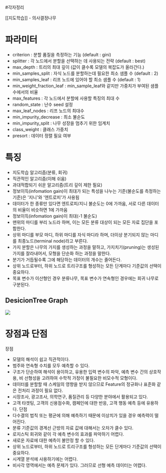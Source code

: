 #각자정리


[[지도학습]] - 의사결정나무

# 파라미터
- criterion : 분할 품질을 측정하는 기능 (default : gini)
- splitter : 각 노드에서 분할을 선택하는 데 사용되는 전략 (default : best)
- max_depth : 트리의 최대 깊이 (값이 클수록 모델의 복잡도가 올라간다.)
- min_samples_split : 자식 노드를 분할하는데 필요한 최소 샘플 수 (default : 2)
- min_samples_leaf : 리프 노드에 있어야 할 최소 샘플 수 (default : 1)
- min_weight_fraction_leaf : min_sample_leaf와 같지만 가중치가 부여된 샘플 수에서의 비율
- max_features : 각 노드에서 분할에 사용할 특징의 최대 수
- random_state : 난수 seed 설정
- max_leaf_nodes : 리프 노드의 최대수
- min_impurity_decrease : 최소 불순도
- min_impurity_split : 나무 성장을 멈추기 위한 임계치
- class_weight : 클래스 가중치
- presort : 데이터 정렬 필요 여부
# 특징
- 지도학습 알고리즘(분류, 회귀)
- 직관적인 알고리즘(이해 쉬움)
- 과대적합되기 쉬운 알고리즘(트리 깊이 제한 필요)
- 정보이득(infomation gain)이 최대가 되는 특성을 나누는 기준(불순도를 측정하는 기준)은 '지니'와 '엔트로피'가 사용됨
- 데이터가 한 종류만 있다면 엔트로피/지니 불순도는 0에 가까움, 서로 다른 데이터의 비율이 비슷하면 1에 가까움
- 정보이득(infomation gain)이 최대(-1  불순도)
- 맨위의 마디를 부리 노드라 하며, 이는 모든 분류 대상이 되는 모든 자료 집단을 포함한다.
- 상위 마디를 부모 마디, 하위 마디를 자식 마디라 하며, 더이상 분기되지 않는 마디를 최종노드(terminal node)라고 부른다.
- 가지 분할은 나무의 가지를 생성하는 과정을 말하고, 가지치기(pruning)는 생성된 가지를 잘라내어서, 모형을 단순화 하는 과정을 말한다.
- 분기가 거듭될수록 그에 해당하는 데이터의 개수는 줄어든다.
- 상위 노드로부터, 하위 노드로 트리구조를 형성하는 모든 단계마다 기준값의 선택이 중요하다.
- 목표 변수가 이산형인 경우 분류나무, 목표 변수가 연속형인 경우에는 회귀 나무로 구분된다.
## DesicionTree Graph
![](https://i.imgur.com/Unyawqx.png)

# 장점과 단점
장점
- 모델의 해석이 쉽고 직관적이다.
- 범주와 연속형 수치를 모두 예측할 수 있다.
- 구조가 단순하여 해석이 용이하고, 유용한 입력 변수의 파악, 예측 변수 간의 상호작용, 비 선형성을 고려하여 수학적 가정이 불필요한 비모수적 모형이다.
- 데이터를 분할할 때 스케일의 영향을 받지 않으므로 Feature의 정규화나 표준화 같은 전처리 과정이 필요 없다.
- 시장조사, 광고조사, 의학연구, 품질관리 등 다양한 분야에서 활용되고 있다.
- 고객 타겟팅, 고객의 신용점수화, 캠페인에 대한 반응, 고객 행동 예측 등에 유용하다.
단점
- 다수결의 법칙 또는 평균에 의해 예측하기 때문에 이상치가 있을 경우 예측력이 떨어진다.
- 분류 기준값의 경계선 근방의 자료  값에 대해서는 오차가 클수 있다.
- 로지스틱 회귀와 같이 각 예측 변수의 효과를 파악하기 어렵다.
- 새로운 자료에 대한 예측이 불안정 할 수 있다.
- 상위 노드로부터, 하위 노드로 트리구조를 형성하는 모든 단게마다 기준값의 선택이 중요하다.
- 시계열 분석에 사용하기에는 어렵다.
- 비사각 영역에서는 예측 문제가 있다. 그러므로 선형 예측 데이터는 어렵다.

